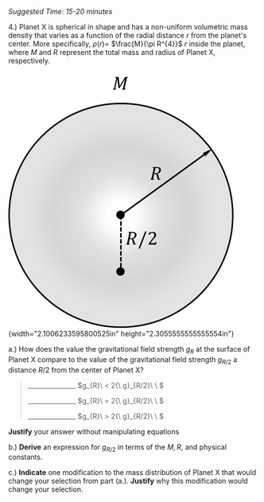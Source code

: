 *Suggested Time: 15-20 minutes*

4.) Planet X is spherical in shape and has a non-uniform volumetric mass
density that varies as a function of the radial distance $r$ from the
planet's center. More specifically, $\rho(r) =$ $\frac{M}{\pi R^{4}}$
$r$ inside the planet, where $M$ and $R$ represent the total mass and
radius of Planet X, respectively.

![](media/image1.png){width="2.1006233595800525in"
height="2.3055555555555554in"}

a.) How does the value the gravitational field strength $g_{R}$ at the
surface of Planet X compare to the value of the gravitational field
strength $g_{R/2}$ a distance $R/2$ from the center of Planet X?

> \_\_\_\_\_\_\_\_\_\_\_\_\_\_\_ $g_{R}\  < 2{\ g}_{R/2}\ \ $
>
> \_\_\_\_\_\_\_\_\_\_\_\_\_\_\_ $g_{R}\  = 2{\ g}_{R/2}\ \ $
>
> \_\_\_\_\_\_\_\_\_\_\_\_\_\_\_ $g_{R}\  > 2{\ g}_{R/2}\ \ $

**Justify** your answer without manipulating equations

b.) **Derive** an expression for $g_{R/2}$ in terms of the $M,R,$ and
physical constants.

c.) **Indicate** one modification to the mass distribution of Planet X
that would change your selection from part (a.). **Justify** why this
modification would change your selection.
